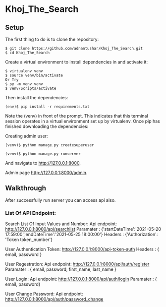 # Khoj_The_Search
## Setup
The first thing to do is to clone the repository:
```
$ git clone https://github.com/adnantushar/Khoj_The_Search.git
$ cd Khoj_The_Search
```
Create a virtual environment to install dependencies in and activate it:
```
$ virtualenv venv
$ source venv/bin/activate
Or Try 
$ py -m venv venv
$ venv/Scripts/activate
```
Then install the dependencies:
```
(env)$ pip install -r requirements.txt
```
Note the (venv) in front of the prompt. This indicates that this terminal session operates in a virtual environment set up by virtualenv.
Once pip has finished downloading the dependencies:

Creating admin user:
```
(venv)$ python manage.py createsuperuser
```
```
(venv)$ python manage.py runserver
```
And navigate to http://127.0.0.1:8000.

Admin page http://127.0.0.1:8000/admin.

## Walkthrough
After successfully run server you can access api also.

### List Of API Endpoint:

Search List Of Input Values and Number: Api endpoint:  http://127.0.0.1:8000/api/searchlist Paramater : {'startDateTime':'2021-05-20 17:59:00','endDateTime':'2021-05-25 18:00:00'} Headers : {'Authorization': 'Token token_number'}

User Authentication Token: http://127.0.0.1:8000/api-token-auth Headers : { email, password }

User Regestration:  Api endpoint:  http://127.0.0.1:8000/api/auth/register Paramater : { email, password, first_name, last_name }

User Login: Api endpoint:  http://127.0.0.1:8000/api/auth/login Paramater : { email, password}

User Change Password: Api endpoint:  http://127.0.0.1:8000/api/auth/password_change 

